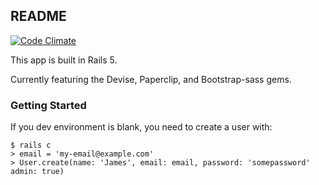 ## README

[![Code Climate](https://codeclimate.com/github/milanij/kelly-app/badges/gpa.svg)](https://codeclimate.com/github/milanij/kelly-app)

This app is built in Rails 5.

Currently featuring the Devise, Paperclip, and Bootstrap-sass gems.

### Getting Started

If you dev environment is blank, you need to create a user with:
```
$ rails c
> email = 'my-email@example.com'
> User.create(name: 'James', email: email, password: 'somepassword' admin: true)
```
